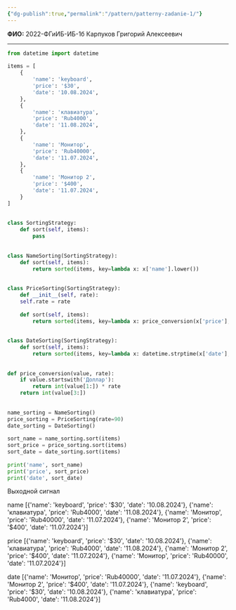 ```yaml
---
{"dg-publish":true,"permalink":"/pattern/patterny-zadanie-1/"}
---
```


**ФИО:** 2022-ФГиИБ-ИБ-1б Карпуков Григорий Алексеевич

---

```python
from datetime import datetime  
  
items = [  
	{  
		'name': 'keyboard',  
		'price': '$30',  
		'date': '10.08.2024',  
	},  
	{  
		'name': 'клавиатура',  
		'price': 'Rub4000',  
		'date': '11.08.2024',  
	},  
	{  
		'name': 'Монитор',  
		'price': 'Rub40000',  
		'date': '11.07.2024',  
	},  
	{  
		'name': 'Монитор 2',  
		'price': '$400',  
		'date': '11.07.2024',  
	}  
]  
  
  
class SortingStrategy:  
	def sort(self, items):  
		pass  
  
  
class NameSorting(SortingStrategy):  
	def sort(self, items):  
		return sorted(items, key=lambda x: x['name'].lower())  
  
  
class PriceSorting(SortingStrategy):  
	def __init__(self, rate):  
	self.rate = rate  
	
	def sort(self, items):  
		return sorted(items, key=lambda x: price_conversion(x['price'], self.rate))  
  
  
class DateSorting(SortingStrategy):  
	def sort(self, items):  
		return sorted(items, key=lambda x: datetime.strptime(x['date'], '%d.%m.%Y'))  
  
  
def price_conversion(value, rate):  
	if value.startswith('Доллар'):  
		return int(value[1:]) * rate  
	return int(value[3:])  
  
  
name_sorting = NameSorting()  
price_sorting = PriceSorting(rate=90)  
date_sorting = DateSorting()  
  
sort_name = name_sorting.sort(items)  
sort_price = price_sorting.sort(items)  
sort_date = date_sorting.sort(items)  
  
print('name', sort_name)  
print('price', sort_price)  
print('date', sort_date)
```

Выходной сигнал

name [{'name': 'keyboard', 'price': '$30', 'date': '10.08.2024'}, {'name': 'клавиатура', 'price': 'Rub4000', 'date': '11.08.2024'}, {'name': 'Монитор', 'price': 'Rub40000', 'date': '11.07.2024'}, {'name': 'Монитор 2', 'price': '$400', 'date': '11.07.2024'}]

price [{'name': 'keyboard', 'price': '$30', 'date': '10.08.2024'}, {'name': 'клавиатура', 'price': 'Rub4000', 'date': '11.08.2024'}, {'name': 'Монитор 2', 'price': '$400', 'date': '11.07.2024'}, {'name': 'Монитор', 'price': 'Rub40000', 'date': '11.07.2024'}]

date [{'name': 'Монитор', 'price': 'Rub40000', 'date': '11.07.2024'}, {'name': 'Монитор 2', 'price': '$400', 'date': '11.07.2024'}, {'name': 'keyboard', 'price': '$30', 'date': '10.08.2024'}, {'name': 'клавиатура', 'price': 'Rub4000', 'date': '11.08.2024'}]